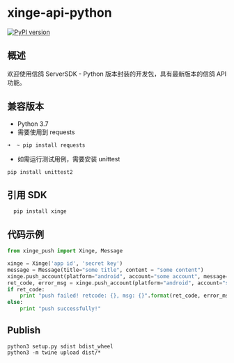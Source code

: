 # xinge-api-python

[![PyPI version](https://badge.fury.io/py/xinge.svg)](https://badge.fury.io/py/xinge)

## 概述

欢迎使用信鸽 ServerSDK - Python 版本封装的开发包，具有最新版本的信鸽 API 功能。

## 兼容版本

- Python 3.7
- 需要使用到 requests

```shell
➜  ~ pip install requests
```

- 如需运行测试用例，需要安装 unittest

```sbtshell
pip install unittest2
```

## 引用 SDK

```shell
  pip install xinge
```

## 代码示例

```python
from xinge_push import Xinge, Message

xinge = Xinge('app id', 'secret key')
message = Message(title="some title", content = "some content")
xinge.push_account(platform="android", account="some account", message=message)
ret_code, error_msg = xinge.push_account(platform="android", account="some account", message=message)
if ret_code:
    print "push failed! retcode: {}, msg: {}".format(ret_code, error_msg)
else:
    print "push successfully!"

```

## Publish

```shell
python3 setup.py sdist bdist_wheel
python3 -m twine upload dist/*
```
